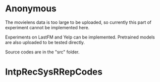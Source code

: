 # Anonymous

The movielens data is too large to be uploaded, so currently this part of experiment cannot be implemented here.

Experiments on LastFM and Yelp can be implemented. Pretrained models are also uploaded to be tested directly.

Source codes are in the "src" folder.
# IntpRecSysRRepCodes
